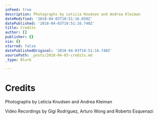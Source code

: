 ```yaml
---
inFeed: true
description: Photographs by Leticia Knudsen and Andrea Kleiman
dateModified: '2018-04-03T10:51:16.050Z'
datePublished: '2018-04-03T10:51:16.740Z'
title: Credits
author: []
publisher: {}
via: {}
starred: false
datePublishedOriginal: '2018-04-03T10:51:16.740Z'
sourcePath: _posts/2018-04-03-credits.md
_type: Blurb

---
```

# Credits

Photographs by Leticia Knudsen and Andrea Kleiman

Video Recordings by Gigi Rodriguez, Arturo Wong and Roberto Esquenazi